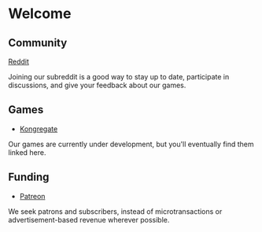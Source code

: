 # Welcome

## Community

[Reddit](https://www.reddit.com/r/slyboots)

Joining our subreddit is a good way to stay up to date, participate in discussions, and give your feedback about our games.

## Games

- [Kongregate](https://www.kongregate.com/accounts/SlybootsStudio)

Our games are currently under development, but you'll eventually find them linked here.

## Funding

- [Patreon](https://www.patreon.com/slybootsstudio)

We seek patrons and subscribers, instead of microtransactions or advertisement-based revenue wherever possible.